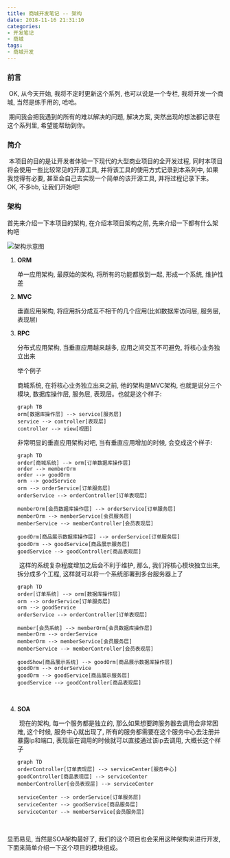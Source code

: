 ```yaml
---
title: 商城开发笔记 -- 架构
date: 2018-11-16 21:31:10
categories:
- 开发笔记
- 商城
tags:
- 商城开发
---
```


### 前言

​    OK, 从今天开始, 我将不定时更新这个系列, 也可以说是一个专栏, 我将开发一个商城, 当然是练手用的, 哈哈。

​    期间我会把我遇到的所有的难以解决的问题, 解决方案, 突然出现的想法都记录在这个系列里, 希望能帮助到你。



### 简介

​    本项目的目的是让开发者体验一下现代的大型商业项目的全开发过程, 同时本项目将会使用一些比较常见的开源工具, 并将该工具的使用方式记录到本系列中, 如果我觉得有必要, 甚至会自己去实现一个简单的该开源工具, 并将过程记录下来。 OK, 不多bb, 让我们开始吧! 

<!--more-->

### 架构

首先来介绍一下本项目的架构, 在介绍本项目架构之前, 先来介绍一下都有什么架构吧

![架构示意图](http://dubbo.apache.org/docs/zh-cn/user/sources/images/dubbo-architecture-roadmap.jpg)

1. **ORM**

   单一应用架构, 最原始的架构, 将所有的功能都放到一起, 形成一个系统, 维护性差

2. **MVC**

   垂直应用架构, 将应用拆分成互不相干的几个应用(比如数据库访问层, 服务层, 表现层)

3. **RPC**

   分布式应用架构, 当垂直应用越来越多, 应用之间交互不可避免, 将核心业务独立出来

   举个例子

   商城系统, 在将核心业务独立出来之前, 他的架构是MVC架构, 也就是说分三个模块, 数据库操作层, 服务层, 表现层。也就是这个样子:

   ```mermaid
   graph TB
   orm[数据库操作层] --> service[服务层]
   service --> controller[表现层]
   controller --> view[视图]
   ```

   非常明显的垂直应用架构对吧, 当有垂直应用增加的时候, 会变成这个样子:

   ```mermaid
   graph TD
   order[商城系统] --> orm[订单数据库操作层]
   order --> memberOrm
   order --> goodOrm
   orm --> goodService
   orm --> orderService[订单服务层]
   orderService --> orderController[订单表现层]

   memberOrm[会员数据库操作层] --> orderService[订单服务层]
   memberOrm --> memberService[会员服务层]
   memberService --> memberController[会员表现层]

   goodOrm[商品展示数据库操作层] --> orderService[订单服务层]
   goodOrm --> goodService[商品展示服务层]
   goodService --> goodController[商品表现层]
   ```

   ​    这样的系统复杂程度增加之后会不利于维护, 那么, 我们将核心模块独立出来, 拆分成多个工程, 这样就可以将一个系统部署到多台服务器上了

   ```mermaid
   graph TD
   order[订单系统] --> orm[数据库操作层]
   orm --> orderService[订单服务层]
   orm --> goodService
   orderService --> orderController[订单表现层]

   member[会员系统] --> memberOrm[会员数据库操作层]
   memberOrm --> orderService
   memberOrm --> memberService[会员服务层]
   memberService --> memberController[会员表现层]

   goodShow[商品展示系统] --> goodOrm[商品展示数据库操作层]
   goodOrm --> orderService
   goodOrm --> goodService[商品展示服务层]
   goodService --> goodController[商品表现层]
   ```

   ​

4. **SOA**

   ​    现在的架构, 每一个服务都是独立的, 那么如果想要跨服务器去调用会非常困难, 这个时候, 服务中心就出现了, 所有的服务都需要在这个服务中心去注册并暴露ip和端口, 表现层在调用的时候就可以直接通过该ip去调用, 大概长这个样子

   ```mermaid
   graph TD
   orderController[订单表现层] --> serviceCenter[服务中心]
   goodController[商品表现层] --> serviceCenter
   memberController[会员表现层] --> serviceCenter

   serviceCenter --> orderService[订单服务层]
   serviceCenter --> goodService[商品服务层]
   serviceCenter --> memberService[会员服务层]
   ```

   ​

显而易见, 当然是SOA架构最好了, 我们的这个项目也会采用这种架构来进行开发, 下面来简单介绍一下这个项目的模块组成。